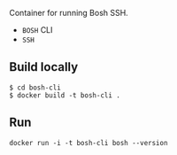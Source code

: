 Container for running Bosh SSH.


* `BOSH` CLI
* `SSH`

## Build locally

```
$ cd bosh-cli
$ docker build -t bosh-cli .
```

## Run

```
docker run -i -t bosh-cli bosh --version
```

